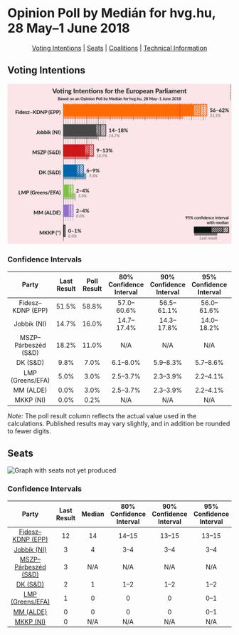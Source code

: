 # Opinion Poll by Medián for hvg.hu, 28 May–1 June 2018

<p align="center"><a href="#voting-intentions">Voting Intentions</a> | <a href="#seats">Seats</a> | <a href="#coalitions">Coalitions</a> | <a href="#technical-information">Technical Information</a></p>

## Voting Intentions

![Graph with voting intentions not yet produced](2018-06-01-Medián.png "Voting Intentions")

### Confidence Intervals

| Party | Last Result | Poll Result | 80% Confidence Interval | 90% Confidence Interval | 95% Confidence Interval | 99% Confidence Interval |
|:-----:|:-----------:|:-----------:|:-----------------------:|:-----------------------:|:-----------------------:|:-----------------------:|
| Fidesz–KDNP (EPP) | 51.5% | 58.8% | 57.0–60.6% |56.5–61.1% |56.0–61.6% |55.1–62.4% |
| Jobbik (NI) | 14.7% | 16.0% | 14.7–17.4% |14.3–17.8% |14.0–18.2% |13.4–18.9% |
| MSZP–Párbeszéd (S&D) | 18.2% | 11.0% | N/A |N/A |N/A |N/A |
| DK (S&D) | 9.8% | 7.0% | 6.1–8.0% |5.9–8.3% |5.7–8.6% |5.3–9.1% |
| LMP (Greens/EFA) | 5.0% | 3.0% | 2.5–3.7% |2.3–3.9% |2.2–4.1% |1.9–4.5% |
| MM (ALDE) | 0.0% | 3.0% | 2.5–3.7% |2.3–3.9% |2.2–4.1% |1.9–4.5% |
| MKKP (NI) | 0.0% | 0.2% | N/A |N/A |N/A |N/A |

*Note:* The poll result column reflects the actual value used in the calculations. Published results may vary slightly, and in addition be rounded to fewer digits.

## Seats

![Graph with seats not yet produced](2018-06-01-Medián-seats.png "Seats")

### Confidence Intervals

| Party | Last Result | Median | 80% Confidence Interval | 90% Confidence Interval | 95% Confidence Interval | 99% Confidence Interval |
|:-----:|:-----------:|:------:|:-----------------------:|:-----------------------:|:-----------------------:|:-----------------------:|
| <a href="#fidesz–kdnp-(epp)">Fidesz–KDNP (EPP)</a> | 12 | 14 | 14–15 |13–15 |13–15 |13–15 |
| <a href="#jobbik-(ni)">Jobbik (NI)</a> | 3 | 4 | 3–4 |3–4 |3–4 |3–4 |
| <a href="#mszp–párbeszéd-(s&d)">MSZP–Párbeszéd (S&D)</a> | 3 | N/A | N/A |N/A |N/A |N/A |
| <a href="#dk-(s&d)">DK (S&D)</a> | 2 | 1 | 1–2 |1–2 |1–2 |1–2 |
| <a href="#lmp-(greens/efa)">LMP (Greens/EFA)</a> | 1 | 0 | 0 |0 |0–1 |0–1 |
| <a href="#mm-(alde)">MM (ALDE)</a> | 0 | 0 | 0 |0 |0–1 |0–1 |
| <a href="#mkkp-(ni)">MKKP (NI)</a> | 0 | N/A | N/A |N/A |N/A |N/A |

